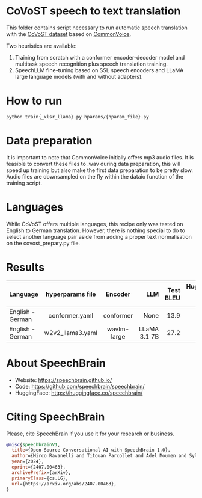 # CoVoST speech to text translation

This folder contains script necessary to run automatic speech translation with the [CoVoST dataset](https://github.com/facebookresearch/covost) based on [CommonVoice](https://commonvoice.mozilla.org/en/datasets).

Two heuristics are available:
1. Training from scratch with a conformer encoder-decoder model and multitask speech recognition plus speech translation training.
2. SpeechLLM fine-tuning based on SSL speech encoders and LLaMA large language models (with and without adapters).

# How to run
```shell
python train{_xlsr_llama}.py hparams/{hparam_file}.py
```

# Data preparation
It is important to note that CommonVoice initially offers mp3 audio files. It is feasible to convert these files to .wav during data preparation, this will speed up training but also make the first data preparation to be pretty slow. Audio files are downsampled on the fly within the dataio function of the training script.

# Languages
While CoVoST offers multiple languages, this recipe only was tested on English to German translation. However, there is nothing special to do to select another language pair aside from adding a proper text normalisation on the covost_prepary.py file.

# Results
| Language | hyperparams file | Encoder | LLM | Test BLEU | Hugging Face link | Model link | GPUs |
| ------------- |:-------------:|:---------------------------:| -----:| -----:| -----:| -----:| -----:|
| English - German | conformer.yaml | conformer | None | 13.9 | None | None | 2x A40 |
| English - German | w2v2_llama3.yaml| wavlm-large | LLaMA 3.1 7B | 27.2 | None | None | 2x A100 |

# **About SpeechBrain**
- Website: https://speechbrain.github.io/
- Code: https://github.com/speechbrain/speechbrain/
- HuggingFace: https://huggingface.co/speechbrain/


# **Citing SpeechBrain**
Please, cite SpeechBrain if you use it for your research or business.

```bibtex
@misc{speechbrainV1,
  title={Open-Source Conversational AI with SpeechBrain 1.0},
  author={Mirco Ravanelli and Titouan Parcollet and Adel Moumen and Sylvain de Langen and Cem Subakan and Peter Plantinga and Yingzhi Wang and Pooneh Mousavi and Luca Della Libera and Artem Ploujnikov and Francesco Paissan and Davide Borra and Salah Zaiem and Zeyu Zhao and Shucong Zhang and Georgios Karakasidis and Sung-Lin Yeh and Pierre Champion and Aku Rouhe and Rudolf Braun and Florian Mai and Juan Zuluaga-Gomez and Seyed Mahed Mousavi and Andreas Nautsch and Xuechen Liu and Sangeet Sagar and Jarod Duret and Salima Mdhaffar and Gaelle Laperriere and Mickael Rouvier and Renato De Mori and Yannick Esteve},
  year={2024},
  eprint={2407.00463},
  archivePrefix={arXiv},
  primaryClass={cs.LG},
  url={https://arxiv.org/abs/2407.00463},
}

